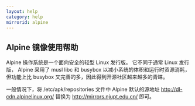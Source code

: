 ```yaml
---
layout: help
category: help
mirrorid: alpine
---
```


## Alpine 镜像使用帮助
Alpine 操作系统是一个面向安全的轻型 Linux 发行版。 它不同于通常 Linux 发行版， Alpine 采用了 musl libc 和 busybox 以减小系统的体积和运行时资源消耗，但功能上比 busybox 又完善的多，因此得到开源社区越来越多的青睐。

一般情况下，将 /etc/apk/repositories 文件中 Alpine 默认的源地址 http://dl-cdn.alpinelinux.org/ 替换为 http://mirrors.njupt.edu.cn/ 即可。